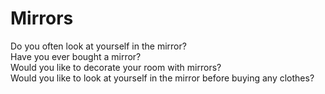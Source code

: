 # Mirrors  


Do you often look at yourself in the mirror?   
Have you ever bought a mirror?   
Would you like to decorate your room with mirrors?   
Would you like to look at yourself in the mirror before buying any clothes?